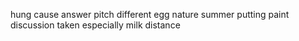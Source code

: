hung cause answer pitch different egg nature summer putting paint discussion taken especially milk distance